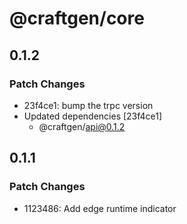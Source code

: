 # @craftgen/core

## 0.1.2

### Patch Changes

- 23f4ce1: bump the trpc version
- Updated dependencies [23f4ce1]
  - @craftgen/api@0.1.2

## 0.1.1

### Patch Changes

- 1123486: Add edge runtime indicator
